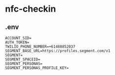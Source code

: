 # nfc-checkin

## .env

```
ACCOUNT_SID=
AUTH_TOKEN=
TWILIO_PHONE_NUMBER=+61488852037
SEGMENT_BASE_URL=https://profiles.segment.com/v1
SEGMENT=
SEGMENT_SPACEID=
SEGMENT_PERSONAS=
SEGMENT_PERSONAS_PROFILE_KEY=
```
